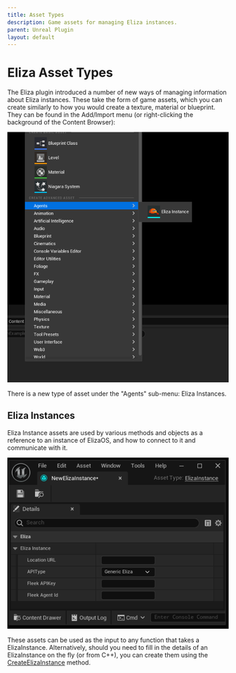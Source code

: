 ```yaml
---
title: Asset Types
description: Game assets for managing Eliza instances.
parent: Unreal Plugin
layout: default
---
```


# Eliza Asset Types

The Eliza plugin introduced a number of new ways of managing information about Eliza instances. These take the form of game assets, which you can create similarly to how you would create a texture, material or blueprint. They can be found in the Add/Import menu (or right-clicking the background of the Content Browser):

![](ContextMenu.PNG)

There is a new type of asset under the "Agents" sub-menu: Eliza Instances.

## Eliza Instances

Eliza Instance assets are used by various methods and objects as a reference to an instance of ElizaOS, and how to connect to it and communicate with it.

![A new blockchain asset.](ElizaInstance.PNG)

These assets can be used as the input to any function that takes a ElizaInstance. Alternatively, should you need to fill in the details of an ElizaInstance on the fly (or from C++), you can create them using the [CreateElizaInstance](./APIs/CreateElizaInstance) method.
